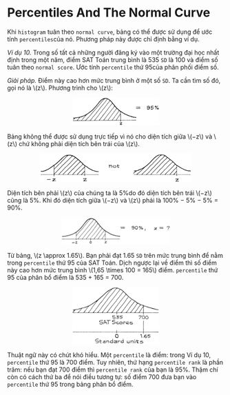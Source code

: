 # Percentiles And The Normal Curve


Khi `histogram` tuân theo `normal curve`, bảng có thể được sử dụng để ước tính `percentiles`của nó. Phương pháp này được chỉ định bằng ví dụ.

_Ví dụ 10._ Trong số tất cả những người đăng ký vào một trường đại học nhất định trong một năm, điểm SAT Toán trung bình là 535 `SD` là 100 và điểm số tuân theo `normal score`. Ước tính `percentile` thứ 95của phân phối điểm số.

_Giải pháp._ Điểm này cao hơn mức trung bình ở một số `SD`. Ta cần tìm số đó, gọi nó là \\(z\\). Phương trình cho \\(z\\):

<center><img src="percentile95.png" width="40%" height="auto"></center>

Bảng không thể được sử dụng trực tiếp vì nó cho diện tích giữa \\(−z\\) và \\(z\\) chứ không phải diện tích bên trái của \\(z\\).

<center><img src="not.png" width="70%" height="auto"></center>

Diện tích bên phải \\(z\\) của chúng ta là 5%do đó diện tích bên trái \\(−z\\) cũng là 5%. Khi đó diện tích giữa \\(−z\\) và \\(z\\) phải là 100% − 5% − 5% = 90%.

<center><img src="percentile90.png" width="50%" height="auto"></center>

Từ bảng, \\(z \approx 1.65\\). Bạn phải đạt 1.65 `SD` trên mức trung bình để nằm trong `percentile` thứ 95 của SAT Toán. Dịch ngược lại về điểm thì số điểm này cao hơn mức trung bình \\(1,65 \times 100 = 165\\) điểm. `percentile` thứ 95 của phân bổ điểm là 535 + 165 = 700.

<center><img src="score.png" width="40%" height="auto"></center>

Thuật ngữ này có chút khó hiểu. Một `percentile` là điểm: trong Ví dụ 10, `percentile` thứ 95 là 700 điểm. Tuy nhiên, thứ hạng `percentile rank` là phần trăm: nếu bạn đạt 700 điểm thì `percentile rank` của bạn là 95%. Thậm chí còn có cách thứ ba để nói điều tương tự: số điểm 700 đưa bạn vào `percentile` thứ 95 trong bảng phân bổ điểm.
